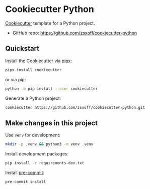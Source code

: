 # Cookiecutter Python

[Cookiecutter](https://github.com/cookiecutter/cookiecutter) template for a Python project.

- GitHub repo: <https://github.com/zsxoff/cookiecutter-python>

## Quickstart

Install the Cookiecutter via [pipx](https://github.com/pypa/pipx):

```bash
pipx install cookiecutter
```

or via pip:

```bash
python -m pip install --user cookiecutter
```

Generate a Python project:

```bash
cookiecutter https://github.com/zsxoff/cookiecutter-python.git
```

## Make changes in this project

Use `venv` for development:

```bash
mkdir -p .venv && python3 -m venv .venv
```

Install development packages:

```bash
pip install -r requirements-dev.txt
```

Install [pre-commit](https://github.com/pre-commit/pre-commit):

```bash
pre-commit install
```

